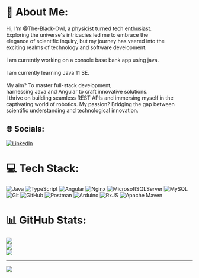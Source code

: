 # 💫 About Me:
Hi, I’m @The-Black-Owl, a physicist turned tech enthusiast.<br>Exploring the universe's intricacies led me to embrace the <br>elegance of scientific inquiry, but my journey has veered into the<br>exciting realms of technology and software development.<br><br>I am currently working on a console base bank app using java.<br><br>I am currently learning Java 11 SE.<br><br>My aim? To master full-stack development, <br>harnessing Java and Angular to craft innovative solutions. <br>I thrive on building seamless REST APIs and immersing myself in the <br>captivating world of robotics. My passion? Bridging the gap between <br>scientific understanding and technological innovation.<br>


## 🌐 Socials:
[![LinkedIn](https://img.shields.io/badge/LinkedIn-%230077B5.svg?logo=linkedin&logoColor=white)](https://linkedin.com/in/www.linkedin.com/in/sabelo-mkhize-85531a1b8) 

# 💻 Tech Stack:
![Java](https://img.shields.io/badge/java-%23ED8B00.svg?style=for-the-badge&logo=openjdk&logoColor=white) ![TypeScript](https://img.shields.io/badge/typescript-%23007ACC.svg?style=for-the-badge&logo=typescript&logoColor=white) ![Angular](https://img.shields.io/badge/angular-%23DD0031.svg?style=for-the-badge&logo=angular&logoColor=white) ![Nginx](https://img.shields.io/badge/nginx-%23009639.svg?style=for-the-badge&logo=nginx&logoColor=white) ![MicrosoftSQLServer](https://img.shields.io/badge/Microsoft%20SQL%20Server-CC2927?style=for-the-badge&logo=microsoft%20sql%20server&logoColor=white) ![MySQL](https://img.shields.io/badge/mysql-4479A1.svg?style=for-the-badge&logo=mysql&logoColor=white) ![Git](https://img.shields.io/badge/git-%23F05033.svg?style=for-the-badge&logo=git&logoColor=white) ![GitHub](https://img.shields.io/badge/github-%23121011.svg?style=for-the-badge&logo=github&logoColor=white) ![Postman](https://img.shields.io/badge/Postman-FF6C37?style=for-the-badge&logo=postman&logoColor=white) ![Arduino](https://img.shields.io/badge/-Arduino-00979D?style=for-the-badge&logo=Arduino&logoColor=white) ![RxJS](https://img.shields.io/badge/rxjs-%23B7178C.svg?style=for-the-badge&logo=reactivex&logoColor=white) ![Apache Maven](https://img.shields.io/badge/Apache%20Maven-C71A36?style=for-the-badge&logo=Apache%20Maven&logoColor=white)
# 📊 GitHub Stats:
![](https://github-readme-stats.vercel.app/api?username=The-Black-Owl&theme=dark&hide_border=false&include_all_commits=false&count_private=false)<br/>
![](https://github-readme-streak-stats.herokuapp.com/?user=The-Black-Owl&theme=dark&hide_border=false)<br/>
![](https://github-readme-stats.vercel.app/api/top-langs/?username=The-Black-Owl&theme=dark&hide_border=false&include_all_commits=false&count_private=false&layout=compact)

---
[![](https://visitcount.itsvg.in/api?id=The-Black-Owl&icon=0&color=0)](https://visitcount.itsvg.in)

<!-- Proudly created with GPRM ( https://gprm.itsvg.in ) -->
